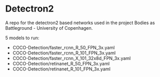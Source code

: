 # Detectron2
A repo for the detectron2 based networks used in the project Bodies as Battleground - University of Copenhagen.

5 models to run:
- COCO-Detection/faster_rcnn_R_50_FPN_3x.yaml
- COCO-Detection/faster_rcnn_R_101_FPN_3x.yaml
- COCO-Detection/faster_rcnn_X_101_32x8d_FPN_3x.yaml
- COCO-Detection/retinanet_R_50_FPN_3x.yaml
- COCO-Detection/retinanet_R_101_FPN_3x.yaml